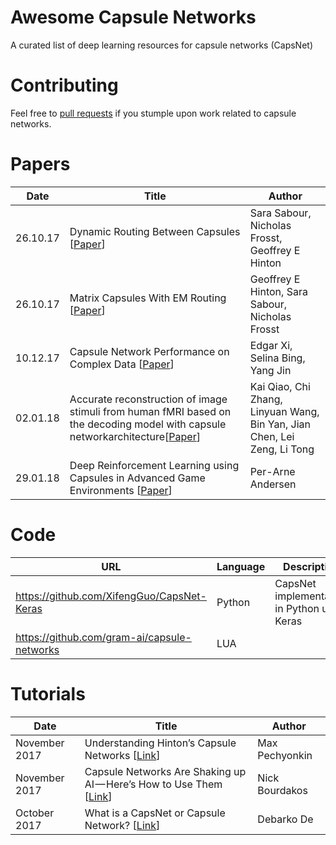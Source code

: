 # Awesome Capsule Networks
A curated list of deep learning resources for capsule networks (CapsNet)

# Contributing
Feel free to [pull requests](https://github.com/perara/awesome-capsule-networks/pulls) if you stumple upon work related to capsule networks.


# Papers
| Date | Title  | Author |
| ------------- | ------------- | ------------- |
| 26.10.17 | Dynamic Routing Between Capsules [[Paper](https://arxiv.org/abs/1710.09829)] | Sara Sabour, Nicholas Frosst, Geoffrey E Hinton |
| 26.10.17 | Matrix Capsules With EM Routing  [[Paper](https://openreview.net/pdf?id=HJWLfGWRb)] | Geoffrey E Hinton, Sara Sabour, Nicholas Frosst |
| 10.12.17 | Capsule Network Performance on Complex Data [[Paper](https://arxiv.org/abs/1712.03480)] | Edgar Xi, Selina Bing, Yang Jin |
| 02.01.18 | Accurate reconstruction of image stimuli from human fMRI based on the decoding model with capsule networkarchitecture[[Paper](https://arxiv.org/abs/1801.00602.pdf)] | Kai Qiao, Chi Zhang, Linyuan Wang, Bin Yan, Jian Chen, Lei Zeng, Li Tong |
| 29.01.18 | Deep Reinforcement Learning using Capsules in Advanced Game Environments [[Paper](https://arxiv.org/abs/1801.09597)] | Per-Arne Andersen

# Code
| URL  | Language | Description | Dataset |
| ------------- | ------------- | ------------- | ------------- |
| https://github.com/XifengGuo/CapsNet-Keras | Python | CapsNet implementation in Python using Keras | MNIST |
| https://github.com/gram-ai/capsule-networks |  LUA | | MNIST |


# Tutorials

| Date | Title  | Author |
| ------------- | ------------- | ------------- |
| November 2017 | Understanding Hinton’s Capsule Networks [[Link](https://medium.com/ai%C2%B3-theory-practice-business/understanding-hintons-capsule-networks-part-i-intuition-b4b559d1159b)]  | Max Pechyonkin  |
| November 2017 | Capsule Networks Are Shaking up AI — Here’s How to Use Them [[Link](https://hackernoon.com/capsule-networks-are-shaking-up-ai-heres-how-to-use-them-c233a0971952)] | Nick Bourdakos |
| October 2017 | What is a CapsNet or Capsule Network? [[Link](https://hackernoon.com/what-is-a-capsnet-or-capsule-network-2bfbe48769cc)] | Debarko De  |

